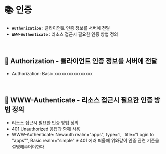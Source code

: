 # 📚 인증
- **`Authorization`** : 클라이언트 인증 정보를 서버에 전달 
- **`WWW-Authenticate`** : 리소스 접근시 필요한 인증 방법 정의

<br>

## 🔎 Authorization - 클라이언트 인증 정보를 서버에 전달
- Authorization: Basic xxxxxxxxxxxxxxxx

<br>

## 🔎 WWW-Authenticate - 리소스 접근시 필요한 인증 방법 정의
- 리소스 접근시 필요한 인증 방법 정의
- 401 Unauthorized 응답과 함께 사용 
- WWW-Authenticate: Newauth realm="apps", type=1,  
title="Login to \"apps\"", Basic realm="simple"
※ 401 에러 띄울때 위와같이 인증 관련 기준을 설명해주어야한다 

